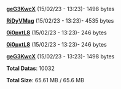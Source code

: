 [**geG3KwcX**](/data/geG3KwcX.txt) (15/02/23 - 13:23)- 1498 bytes

[**RiDyVMag**](/data/RiDyVMag.txt) (15/02/23 - 13:23)- 4535 bytes

[**0i0pxtL8**](/data/0i0pxtL8.txt) (15/02/23 - 13:23)- 246 bytes

[**0i0pxtL8**](/data/0i0pxtL8.txt) (15/02/23 - 13:23)- 246 bytes

[**geG3KwcX**](/data/geG3KwcX.txt) (15/02/23 - 13:23)- 1498 bytes

**Total Datas**: 10032

**Total Size**: 65.61 MB / 65.6 MB